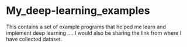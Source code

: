 # My_deep-learning_examples
This contains a set of example programs that helped me learn and implement deep learning .... I would also be sharing the link from where I have collected dataset.

